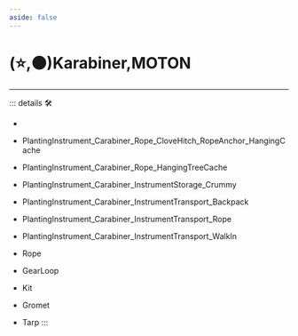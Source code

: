 ```yaml
---
aside: false
---
```

# (⭐,🟠)<labor>Karabiner</labor>,<motor>MOTON</motor>

---

<!-- =================================================== -->
<!-- =================================================== -->
<!-- =================================================== -->
<!-- =================================================== -->
<!-- =================================================== -->
::: details 🛠

-

- PlantingInstrument_Carabiner_Rope_CloveHitch_RopeAnchor_HangingCache
- PlantingInstrument_Carabiner_Rope_HangingTreeCache
- PlantingInstrument_Carabiner_InstrumentStorage_Crummy
- PlantingInstrument_Carabiner_InstrumentTransport_Backpack
- PlantingInstrument_Carabiner_InstrumentTransport_Rope
- PlantingInstrument_Carabiner_InstrumentTransport_WalkIn
- Rope
- GearLoop
- Kit
- Gromet
- Tarp
:::
